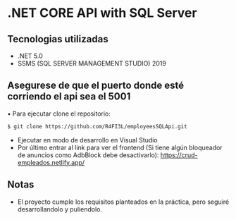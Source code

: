 # .NET CORE API with SQL Server
## Tecnologias utilizadas
- .NET 5.0
- SSMS (SQL SERVER MANAGEMENT STUDIO) 2019
## Asegurese de que el puerto donde esté corriendo el api sea el 5001
• Para ejecutar clone el repositorio:
```bash
$ git clone https://github.com/R4FI3L/employeesSQLApi.git
```
- Ejecutar en modo de desarrollo en Visual Studio
- Por último entrar al link para ver el frontend (Si tiene algún bloqueador de anuncios como AdbBlock debe desactivarlo):
https://crud-empleados.netlify.app/
## Notas
- El proyecto cumple los requisitos planteados en la práctica, pero seguiré desarrollandolo y puliendolo.
